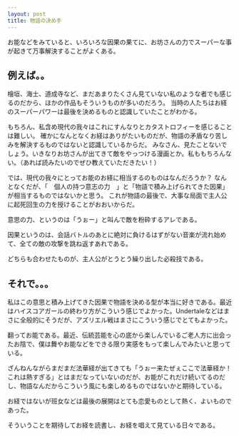 ```yaml
---
layout: post
title: 物語の決め手
---
```


お能などをみていると、いろいろな因果の果てに、お坊さんの力でスーパーな事が起きて万事解決することがよくある。

## 例えば。。

檜垣、海士、道成寺など、まだあまりたくさん見ていない私のような者でも感じるのだから、ほかの作品もそういうものが多いのだろう。
当時の人たちはお経のスーパーパワーは最後を決めるものと認識していたことがわかる。

もちろん、私含め現代の我々はこれにすんなりとカタストロフィーを感じることは難しい。
確かになんとなくお経はありがたいものだが、物語の矛盾なり苦しみを解決するものではないと認識しているからだ。
みなさん、見たことないでしょう。いきなりお坊さんが出てきて敵をやっつける漫画とか。私ももちろんない。（あれば読みたいのでぜひ教えていただきたい！）

では、現代の我々にとってお能のお経に相当するのものはなんだろうか？
なんとなくだが、「　個人の持つ意志の力　」と「物語で積み上げられてきた因果」が相当するものではないかと思う。
これが物語の最後で、大事な局面で主人公に起死回生の力を授けることがおおいからだ。

意思の力、というのは「うぉー」と叫んで敵を粉砕するアレである。

因果というのは、会話バトルのあとに絶対に負けるはずがない音楽が流れ始めて、全ての敵の攻撃を跳ね返すあれである。

どちらも合わせたものが、主人公がとうとう繰り出した必殺技である。

## それで。。。

私はこの意思と積み上げてきた因果で物語を決める型が本当に好きである。最近はハイスコアガールの終わり方がこういう感じでよかった。Undertaleなどはまさに全般的にそうだが、アズリエル戦はまさにこういう感じでとてもよかった。

翻ってお能である。最近、伝統芸能を心の底から楽しんでいるご老人方に出会ったお陰で、僕は舞やお能などをできる限り実感をもって楽しんでみたいと思っている。

ざんねんながらまだまだ法華経が出てきても「うぉー来たぜぇここで法華経か！　これは熱すぎる」とはまだなっていないのだが、お能がこれだけ続いてるのだし、物語なんだからこういう風にも楽しめるものではないかと期待している。

お経ではないが班女などは最後の展開はとても恋愛ものとして熱く、よいものであった。

そういうことを期待してお経を読書し、お経を唱えて見ている日々である。






